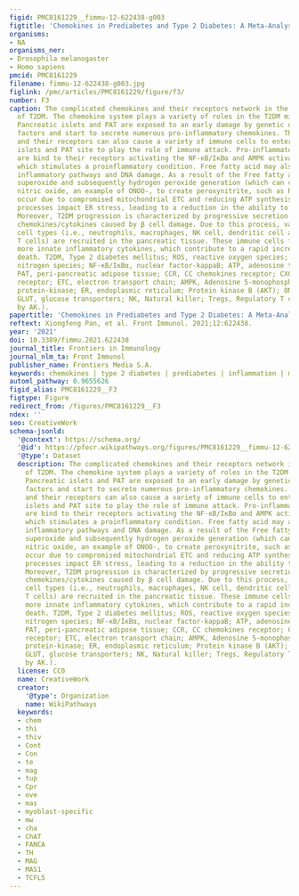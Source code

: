 ```yaml
---
figid: PMC8161229__fimmu-12-622438-g003
figtitle: 'Chemokines in Prediabetes and Type 2 Diabetes: A Meta-Analysis'
organisms:
- NA
organisms_ner:
- Drosophila melanogaster
- Homo sapiens
pmcid: PMC8161229
filename: fimmu-12-622438-g003.jpg
figlink: /pmc/articles/PMC8161229/figure/f3/
number: F3
caption: The complicated chemokines and their receptors network in the microenvironment
  of T2DM. The chemokine system plays a variety of roles in the T2DM microenvironment.
  Pancreatic islets and PAT are exposed to an early damage by genetic or environmental
  factors and start to secrete numerous pro-inflammatory chemokines. The chemokines
  and their receptors can also cause a variety of immune cells to enter the pancreatic
  islets and PAT site to play the role of immune attack. Pro-inflammatory chemokines
  are bind to their receptors activating the NF-κB/IκBα and AMPK activation pathway,
  which stimulates a proinflammatory condition. Free fatty acid may also activate
  inflammatory pathways and DNA damage. As a result of the Free fatty acid dysfunction,
  superoxide and subsequently hydrogen peroxide generation (which can combine with
  nitric oxide, an example of ONOO-, to create peroxynitrite, such as ROS/RNS) may
  occur due to compromised mitochondrial ETC and reducing ATP synthesis. All these
  processes impact ER stress, leading to a reduction in the ability to secrete insulin.
  Moreover, T2DM progression is characterized by progressive secretion of pro-inflammatory
  chemokines/cytokines caused by β cell damage. Due to this process, various immune
  cell types (i.e., neutrophils, macrophages, NK cell, dendritic cell and specifically
  T cells) are recruited in the pancreatic tissue. These immune cells further release
  more innate inflammatory cytokines, which contribute to a rapid increase β cell
  death. T2DM, Type 2 diabetes mellitus; ROS, reactive oxygen species; RNS, reactive
  nitrogen species; NF-κB/IκBα, nuclear factor-kappaB; ATP, adenosine triphosphate;
  PAT, peri-pancreatic adipose tissue; CCR, CC chemokines receptor; CXCR, CXC chemokines
  receptor; ETC, electron transport chain; AMPK, Adenosine 5-monophosphate activated
  protein-kinase; ER, endoplasmic reticulum; Protein kinase B (AKT); ONOO-, peroxynitrite;
  GLUT, glucose transporters; NK, Natural killer; Tregs, Regulatory T cells. (Drawn
  by AK.).
papertitle: 'Chemokines in Prediabetes and Type 2 Diabetes: A Meta-Analysis.'
reftext: Xiongfeng Pan, et al. Front Immunol. 2021;12:622438.
year: '2021'
doi: 10.3389/fimmu.2021.622438
journal_title: Frontiers in Immunology
journal_nlm_ta: Front Immunol
publisher_name: Frontiers Media S.A.
keywords: chemokines | type 2 diabetes | prediabetes | inflammation | meta-analysis
automl_pathway: 0.9655626
figid_alias: PMC8161229__F3
figtype: Figure
redirect_from: /figures/PMC8161229__F3
ndex: ''
seo: CreativeWork
schema-jsonld:
  '@context': https://schema.org/
  '@id': https://pfocr.wikipathways.org/figures/PMC8161229__fimmu-12-622438-g003.html
  '@type': Dataset
  description: The complicated chemokines and their receptors network in the microenvironment
    of T2DM. The chemokine system plays a variety of roles in the T2DM microenvironment.
    Pancreatic islets and PAT are exposed to an early damage by genetic or environmental
    factors and start to secrete numerous pro-inflammatory chemokines. The chemokines
    and their receptors can also cause a variety of immune cells to enter the pancreatic
    islets and PAT site to play the role of immune attack. Pro-inflammatory chemokines
    are bind to their receptors activating the NF-κB/IκBα and AMPK activation pathway,
    which stimulates a proinflammatory condition. Free fatty acid may also activate
    inflammatory pathways and DNA damage. As a result of the Free fatty acid dysfunction,
    superoxide and subsequently hydrogen peroxide generation (which can combine with
    nitric oxide, an example of ONOO-, to create peroxynitrite, such as ROS/RNS) may
    occur due to compromised mitochondrial ETC and reducing ATP synthesis. All these
    processes impact ER stress, leading to a reduction in the ability to secrete insulin.
    Moreover, T2DM progression is characterized by progressive secretion of pro-inflammatory
    chemokines/cytokines caused by β cell damage. Due to this process, various immune
    cell types (i.e., neutrophils, macrophages, NK cell, dendritic cell and specifically
    T cells) are recruited in the pancreatic tissue. These immune cells further release
    more innate inflammatory cytokines, which contribute to a rapid increase β cell
    death. T2DM, Type 2 diabetes mellitus; ROS, reactive oxygen species; RNS, reactive
    nitrogen species; NF-κB/IκBα, nuclear factor-kappaB; ATP, adenosine triphosphate;
    PAT, peri-pancreatic adipose tissue; CCR, CC chemokines receptor; CXCR, CXC chemokines
    receptor; ETC, electron transport chain; AMPK, Adenosine 5-monophosphate activated
    protein-kinase; ER, endoplasmic reticulum; Protein kinase B (AKT); ONOO-, peroxynitrite;
    GLUT, glucose transporters; NK, Natural killer; Tregs, Regulatory T cells. (Drawn
    by AK.).
  license: CC0
  name: CreativeWork
  creator:
    '@type': Organization
    name: WikiPathways
  keywords:
  - chem
  - thi
  - thiv
  - Cont
  - Con
  - te
  - mag
  - tup
  - Cpr
  - ove
  - mas
  - myoblast-specific
  - mw
  - cha
  - ChAT
  - FANCA
  - TH
  - MAG
  - MAS1
  - TCFL5
---
```

